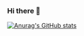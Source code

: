 ### Hi there 👋

[![Anurag's GitHub stats](https://github-readme-stats.vercel.app/api?username=jimin2123)](https://github.com/anuraghazra/github-readme-stats)
